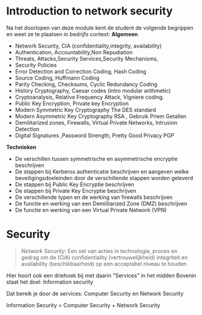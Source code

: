 # Introduction to network security

Na het doorlopen van deze module kent de student de volgende begrippen en weet
ze te plaatsen in bedrijfs context:
**Algemeen**

- Network Security, CIA (confidentiality,integrity, availability)
- Authentication, Accountability,Non Repudiation
- Threats, Attacks,Security Services,Security Mechanisms,
- Security Policies
- Error Detection and Correction Coding, Hash Coding
- Source Coding, Huffmann Coding
- Parity Checking, Checksums, Cyclic Redundancy Coding
- History Cryptography, Caesar codes (intro modular arithmetic)
- Cryptoanalysis, Relative Frequency Attack, Vigniere coding.
- Public Key Encryption, Private key Encryption
- Modern Symmetric Key Cryptography The DES standard
- Modern Asymmetric Key Cryptography RSA , Gebruik Priem Getallen
- Demilitarized zones, Firewalls, Virtual Private Networks, Intrusion Detection
- Digital Signatures ,Password Strength, Pretty Good Privacy PGP

**Technieken**

- De verschillen tussen symmetrische en asymmetrische encryptie beschrijven
- De stappen bij Kerberos authenticatie beschrijven en aangeven welke
  beveiligingsdoeleinden door de verschillende stappen worden geleverd
- De stappen bij Public Key Encryptie beschrijven
- De stappen bij Private Key Encryptie beschrijven
- De verschillende typen en de werking van firewalls beschrijven
- De functie en werking van een Demilitarized Zone (DMZ) beschrijven
- De functie en werking van een Virtual Private Network (VPN)

# Security

> _Network Security_: Een set van acties in technologie, proces en gedrag om de (CIA) confidentiality (vertrouwelijkheid) integriteit en availability (beschikbaarheid) op een acceptabel niveau te houden.

Hier hoort ook een driehoek bij met daarin "Services" in het midden
Bovenin staat het doel: Information security

Dat bereik je door de services: Computer Security en Network Security

Information Security = Computer Security + Network Security
